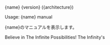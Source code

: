 {name} {version} ({architecture})

Usage: {name} manual

{name}のマニュアルを表示します。

Believe in The Infinite Possibilities!
The Infinity's

